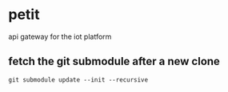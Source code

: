 # petit
api gateway for the iot platform

## fetch the git submodule after a new clone 
`git submodule update --init --recursive`